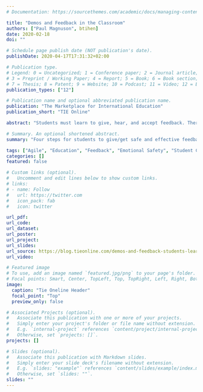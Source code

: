 ```yaml
---
# Documentation: https://sourcethemes.com/academic/docs/managing-content/

title: "Demos and Feedback in the Classroom"
authors: ["Paul Magnuson", btihen]
date: 2020-02-18
doi: ""

# Schedule page publish date (NOT publication's date).
publishDate: 2020-04-17T17:31:32+02:00

# Publication type.
# Legend: 0 = Uncategorized; 1 = Conference paper; 2 = Journal article;
# 3 = Preprint / Working Paper; 4 = Report; 5 = Book; 6 = Book section;
# 7 = Thesis; 8 = Patent; 9 = Website; 10 = Podcast; 11 = Video; 12 = Blog
publication_types: ["12"]

# Publication name and optional abbreviated publication name.
publication: "The Marketplace for International Education"
publication_short: "TIE Online"

abstract: "Students must learn to give, hear, and accept feedback. There four steps for students to give/get safe and effective feedback."

# Summary. An optional shortened abstract.
summary: "Four steps for students to give/get safe and effective feedback."

tags: ["Agile", "Education", "Feedback", "Emotional Safety", "Student Choice"]
categories: []
featured: false

# Custom links (optional).
#   Uncomment and edit lines below to show custom links.
# links:
# - name: Follow
#   url: https://twitter.com
#   icon_pack: fab
#   icon: twitter

url_pdf:
url_code:
url_dataset:
url_poster:
url_project:
url_slides:
url_source: https://blog.tieonline.com/demos-and-feedback-students-learning-from-each-other/
url_video:

# Featured image
# To use, add an image named `featured.jpg/png` to your page's folder.
# Focal points: Smart, Center, TopLeft, Top, TopRight, Left, Right, BottomLeft, Bottom, BottomRight.
image:
  caption: "Tie Oneline Header"
  focal_point: "Top"
  preview_only: false

# Associated Projects (optional).
#   Associate this publication with one or more of your projects.
#   Simply enter your project's folder or file name without extension.
#   E.g. `internal-project` references `content/project/internal-project/index.md`.
#   Otherwise, set `projects: []`.
projects: []

# Slides (optional).
#   Associate this publication with Markdown slides.
#   Simply enter your slide deck's filename without extension.
#   E.g. `slides: "example"` references `content/slides/example/index.md`.
#   Otherwise, set `slides: ""`.
slides: ""
---
```

